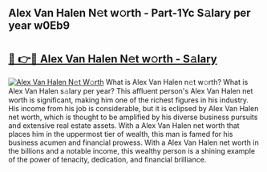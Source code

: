 ## Alex Van Halen N𝚎t w𝚘rth - Part-1Yc S𝚊lary per year w0Eb9

# <h2><a href="http://gc0uub.nevu.top/?p=Alex+Van+Halen">🔗 👉🔴 Alex Van Halen N𝚎t w𝚘rth - S𝚊lary</a></h2>

[![Alex Van Halen N𝚎t W𝚘rth](https://i.imgur.com/Oavwk0R.jpeg)](http://gc0uub.nevu.top/?p=Alex+Van+Halen)
What is Alex Van Halen n𝚎t w𝚘rth? What is Alex Van Halen s𝚊lary per year?
This affluent person's Alex Van Halen net worth is significant, making him one of the richest figures in his industry. His income from his job is considerable, but it is eclipsed by Alex Van Halen net worth, which is thought to be amplified by his diverse business pursuits and extensive real estate assets. With a Alex Van Halen net worth that places him in the uppermost tier of wealth, this man is famed for his business acumen and financial prowess. With a Alex Van Halen net worth in the billions and a notable income, this wealthy person is a shining example of the power of tenacity, dedication, and financial brilliance.
